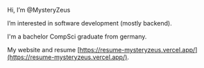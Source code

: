 Hi, I’m @MysteryZeus

I’m interested in software development (mostly backend).

I'm a bachelor CompSci graduate from germany.

My website and resume [https://resume-mysteryzeus.vercel.app/](https://resume-mysteryzeus.vercel.app/).
